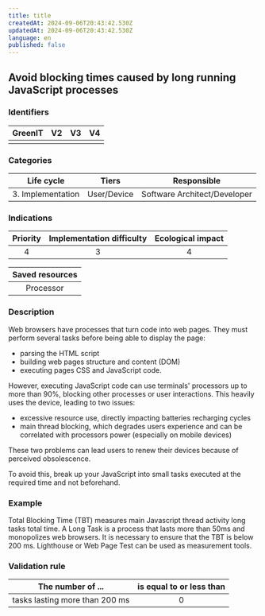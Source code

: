 ```yaml
---
title: title
createdAt: 2024-09-06T20:43:42.530Z
updatedAt: 2024-09-06T20:43:42.530Z
language: en
published: false
---
```

## Avoid blocking times caused by long running JavaScript processes

### Identifiers

| GreenIT | V2  | V3  | V4  |
| :-----: | :-: | :-: | :-: |
|         |     |     |     |

### Categories

|    Life cycle     |    Tiers    |         Responsible          |
| :---------------: | :---------: | :--------------------------: |
| 3. Implementation | User/Device | Software Architect/Developer |

### Indications

| Priority | Implementation difficulty | Ecological impact |
| :------: | :-----------------------: | :---------------: |
|    4     |             3             |         4         |

| Saved resources |
| :-------------: |
|    Processor    |

### Description

Web browsers have processes that turn code into web pages. They must perform several tasks before being able to display the page:

- parsing the HTML script
- building web pages structure and content (DOM)
- executing pages CSS and JavaScript code.

However, executing JavaScript code can use terminals' processors up to more than 90%, blocking other processes or user interactions. This heavily uses the device, leading to two issues:

- excessive resource use, directly impacting batteries recharging cycles
- main thread blocking, which degrades users experience and can be correlated with processors power (especially on mobile devices)

These two problems can lead users to renew their devices because of perceived obsolescence.

To avoid this, break up your JavaScript into small tasks executed at the required time and not beforehand.

### Example

Total Blocking Time (TBT) measures main Javascript thread activity long tasks total time. A Long Task is a process that lasts more than 50ms and monopolizes web browsers. It is necessary to ensure that the TBT is below 200 ms. Lighthouse or Web Page Test can be used as measurement tools.

### Validation rule

| The number of ...              | is equal to or less than |
|--------------------------------| :----------------------: |
| tasks lasting more than 200 ms |            0             |
